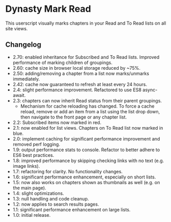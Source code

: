 # Dynasty Mark Read

This userscript visually marks chapters in your Read and To Read lists on all site views.

## Changelog
* 2.70: enabled inheritance for Subscribed and To Read lists. Improved performance of marking children of groupings.
* 2.60: cache size in browser local storage reduced by ~75%.
* 2.50: adding/removing a chapter from a list now marks/unmarks immediately.
* 2.42: cache now guaranteed to refresh at least every 24 hours.
* 2.4: slight performance improvement. Refactored to use ES8 async-await.
* 2.3: chapters can now inherit Read status from their parent groupings.
    * Mechanism for cache reloading has changed. To force a cache reload, remove or add an item from a list using the list drop down, then navigate to the front page or any chapter list.
* 2.2: Subscribed items now marked in red.
* 2.1: now enabled for list views. Chapters on To Read list now marked in blue.
* 2.0: implement caching for significant performance improvement and removed perf logging.
* 1.9: output performance stats to console. Refactor to better adhere to ES6 best practices.
* 1.8: improved performance by skipping checking links with no text (e.g. image links).
* 1.7: refactoring for clarity. No functionality changes.
* 1.6: significant performance enhancement, especially on short lists.
* 1.5: now also works on chapters shown as thumbnails as well (e.g. on the main page).
* 1.4: slight optimizations.
* 1.3: null handling and code cleanup.
* 1.2: now applies to search results pages.
* 1.1: significant performance enhancement on large lists.
* 1.0: initial release.